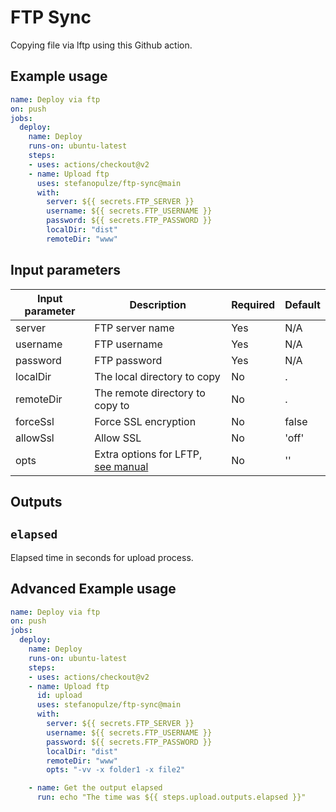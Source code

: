 # FTP Sync
Copying file via lftp using this Github action.


## Example usage

```yaml
name: Deploy via ftp
on: push
jobs:
  deploy:
    name: Deploy
    runs-on: ubuntu-latest
    steps:
    - uses: actions/checkout@v2
    - name: Upload ftp
      uses: stefanopulze/ftp-sync@main
      with:
        server: ${{ secrets.FTP_SERVER }}
        username: ${{ secrets.FTP_USERNAME }}
        password: ${{ secrets.FTP_PASSWORD }}
        localDir: "dist"
        remoteDir: "www"
```

## Input parameters

Input parameter | Description | Required | Default
--- | --- | --- | ---
server | FTP server name | Yes | N/A
username | FTP username | Yes | N/A
password | FTP password | Yes | N/A
localDir | The local directory to copy | No | .
remoteDir | The remote directory to copy to | No | .
forceSsl | Force SSL encryption | No | false
allowSsl | Allow SSL | No | 'off'
opts | Extra options for LFTP, [see manual](https://lftp.yar.ru/lftp-man.html) | No | ''

## Outputs

## `elapsed`

Elapsed time in seconds for upload process.


## Advanced Example usage

```yaml
name: Deploy via ftp
on: push
jobs:
  deploy:
    name: Deploy
    runs-on: ubuntu-latest
    steps:
    - uses: actions/checkout@v2
    - name: Upload ftp
      id: upload
      uses: stefanopulze/ftp-sync@main
      with:
        server: ${{ secrets.FTP_SERVER }}
        username: ${{ secrets.FTP_USERNAME }}
        password: ${{ secrets.FTP_PASSWORD }}
        localDir: "dist"
        remoteDir: "www"
        opts: "-vv -x folder1 -x file2"

    - name: Get the output elapsed
      run: echo "The time was ${{ steps.upload.outputs.elapsed }}"
```